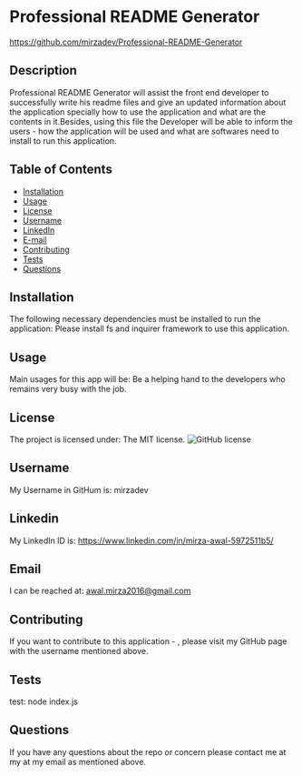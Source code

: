 # Professional README Generator
  https://github.com/mirzadev/Professional-README-Generator
## Description
  Professional README Generator will assist the front end developer to successfully write his readme files and give an updated information about the application specially how to use the application and what are the contents in it.Besides, using this file the Developer will be able to inform the users - how the application will be used and what are softwares need to install to run this application.
## Table of Contents
  * [Installation](#installation)
  * [Usage](#usage)
  * [License](#license)
  * [Username](#username)
  * [LinkedIn](#linkedin)
  * [E-mail](#email)
  * [Contributing](#contributing)
  * [Tests](#tests)
  * [Questions](#questions)
## Installation
The following necessary dependencies must be installed to run the application:  Please install fs and inquirer framework to use this application.   
## Usage
Main usages for this app will be:  Be a helping hand to the developers who remains very busy with the job.
## License
The project is licensed under:  The MIT license.
![GitHub license](https://img.shields.io/badge/license-MIT-blue.svg)
## Username
My Username in GitHum is: mirzadev
## Linkedin
My LinkedIn ID is: https://www.linkedin.com/in/mirza-awal-5972511b5/
## Email
I can be reached at: awal.mirza2016@gmail.com
## Contributing
If you want to contribute to this application -  , please visit my GitHub page with the username mentioned above.
## Tests
test: node index.js
## Questions
If you have any questions about the repo or concern please contact me at my  at my  email as mentioned above.

